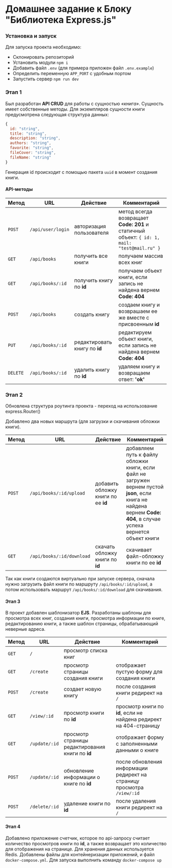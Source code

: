 # Домашнее задание к Блоку "Библиотека Express.js"

### Установка и запуск

Для запуска проекта необходимо:

- Склонировать репозиторий
- Установить модули `npm i`
- Добавить файл `.env` (для примера приложен файл `.env.example`)
- Определить переменную `APP_PORT` с удобным портом
- Запустить сервер `npm run dev`

### Этап 1

Был разработан **API CRUD** для работы с сущностью _«книга»_. Сущность имеет собственные методы. Для экземпляров сущности книги предусмотрена следующая структура данных:

```javascript
{
  id: "string",
  title: "string",
  description: "string",
  authors: "string",
  favorite: "string",
  fileCover: "string",
  fileName: "string"
}
```

Генерация id происходит с помощью пакета `uuid` в момент создания книги.

#### API-методы

| Метод    | URL               | Действие                      | Комментарий                                                                                 |
| -------- | ----------------- | ----------------------------- | ------------------------------------------------------------------------------------------- |
| `POST`   | `/api/user/login` | авторизация пользователя      | метод всегда возвращает **Code: 201** и статичный объект: `{ id: 1, mail: "test@mail.ru" }` |
| `GET`    | `/api/books`      | получить все книги            | получаем массив всех книг                                                                   |
| `GET`    | `/api/books/:id`  | получить книгу по **id**      | получаем объект книги, если запись не найдена вернем **Code: 404**                          |
| `POST`   | `/api/books`      | создать книгу                 | создаем книгу и возврашаем ее же вместе с присвоенным **id**                                |
| `PUT`    | `/api/books/:id`  | редактировать книгу по **id** | редактируем объект книги, если запись не найдена вернем **Code: 404**                       |
| `DELETE` | `/api/books/:id`  | удалить книгу по **id**       | удаляем книгу и возвращаем ответ: **'ok'**                                                  |

### Этап 2

Обновлена структура роутинга проекта - переход на использование express.Router()

Добавлено два новых маршрута (для загрузки и скачивания обложки книги).

| Метод  | URL                       | Действие                            | Комментарий                                                                                                                                                           |
| ------ | ------------------------- | ----------------------------------- | --------------------------------------------------------------------------------------------------------------------------------------------------------------------- |
| `POST` | `/api/books/:id/upload`   | добавить обложку книги по ее **id** | добавляем путь к файлу обложки книги, если файл не загружен вернем пустой **json**, если книга не найдена вернем **Code: 404**, в случае успеха вернется объект книги |
| `GET`  | `/api/books/:id/download` | скачать обложку книги по **id**     | скачивает файл-обложку книги по ее **id**                                                                                                                             |

Так как книги создаются виртуально при запуске сервера, сначала нужно загрузить файл книги по маршруту `/api/books/:id/upload`, а потом использовать маршрут `/api/books/:id/download` для скачивания.

#### Этап 3

В проект добавлен шаблонизатор **EJS**. Разработаны шаблоны для просмотра всех книг, создания книги, просмотра информации по книге, редактированию книги, а также шаблон страницы, обрабатывающий неверные адреса.

| Метод  | URL           | Действие                                         | Комментарий                                                            |
| ------ | ------------- | ------------------------------------------------ | ---------------------------------------------------------------------- |
| `GET`  | `/`           | просмотр списка книг                             |                                                                        |
| `GET`  | `/create`     | просмотр страницы создания книги                 | отображает пустую форму для создания книги                             |
| `POST` | `/create`     | создает новую книгу                              | после создания книги редирект на `/`                                   |
| `GET`  | `/view/:id`   | просмотр книги по **id**                         | просмотр книги по **id**, если не найдена редирект на 404-страницу     |
| `GET`  | `/update/:id` | просмотр страницы редактирования книги по **id** | отображает форму с заполненными данными о книге                        |
| `POST` | `/update/:id` | обновление информации о книге по **id**          | после обновления информации редирект на страницу просмотра `/view/:id` |
| `POST` | `/delete/:id` | удаление книги по **id**                         | после удаления книги редирект на `/`                                   |

#### Этап 4

Добавлено приложение счетчик, которое по api-запросу считает количество просмотров книги по **id**, а также возвращает это количество для отображения на странице. Для хранения данных используется Redis.
Добавлены файлы для контейнеризации приложений, и файл `docker-compose.yml`. Для запуска выполнить команду `docker-compose up`
